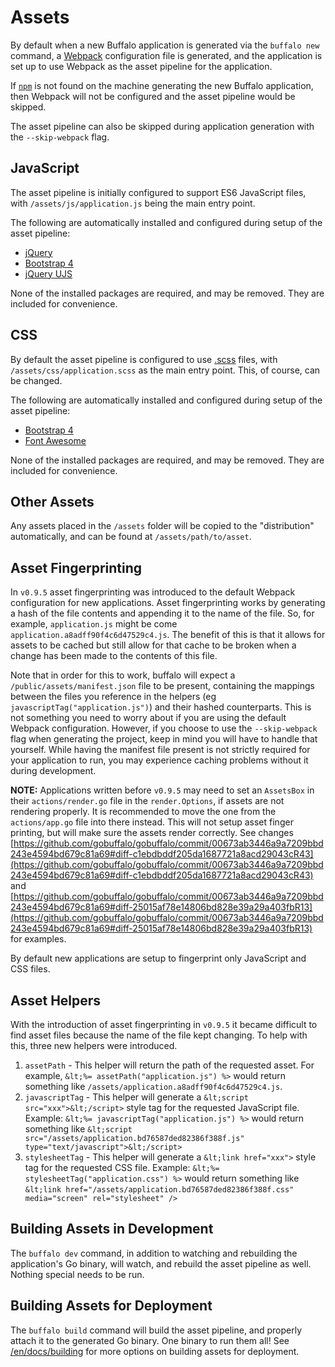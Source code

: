 # Assets

By default when a new Buffalo application is generated via the `buffalo new` command, a [Webpack](https://webpack.github.io) configuration file is generated, and the application is set up to use Webpack as the asset pipeline for the application.

If [`npm`](https://www.npmjs.com) is not found on the machine generating the new Buffalo application, then Webpack will not be configured and the asset pipeline would be skipped.

The asset pipeline can also be skipped during application generation with the `--skip-webpack` flag.

## JavaScript

The asset pipeline is initially configured to support ES6 JavaScript files, with `/assets/js/application.js` being the main entry point.

The following are automatically installed and configured during setup of the asset pipeline:

* [jQuery](https://jquery.com)
* [Bootstrap 4](http://getbootstrap.com)
* [jQuery UJS](https://github.com/rails/jquery-ujs)

None of the installed packages are required, and may be removed. They are included for convenience.

## CSS

By default the asset pipeline is configured to use [.scss](http://sass-lang.com) files, with `/assets/css/application.scss` as the main entry point. This, of course, can be changed.

The following are automatically installed and configured during setup of the asset pipeline:

* [Bootstrap 4](http://getbootstrap.com)
* [Font Awesome](http://fontawesome.io)

None of the installed packages are required, and may be removed. They are included for convenience.

## Other Assets

Any assets placed in the `/assets` folder will be copied to the "distribution" automatically, and can be found at `/assets/path/to/asset`.

## Asset Fingerprinting

In `v0.9.5` asset fingerprinting was introduced to the default Webpack configuration for new applications. Asset fingerprinting works by generating a hash of the file contents and appending it to the name of the file. So, for example, `application.js` might be come `application.a8adff90f4c6d47529c4.js`. The benefit of this is that it allows for assets to be cached but still allow for that cache to be broken when a change has been made to the contents of this file.

Note that in order for this to work, buffalo will expect a `/public/assets/manifest.json` file to be present, containing the mappings between the files you reference in the helpers (eg `javascriptTag("application.js")`) and their hashed counterparts. This is not something you need to worry about if you are using the default Webpack configuration. However, if you choose to use the `--skip-webpack` flag when generating the project, keep in mind you will have to handle that yourself. While having the manifest file present is not strictly required for your application to run, you may experience caching problems without it during development.

**NOTE:** Applications written before `v0.9.5` may need to set an `AssetsBox` in their `actions/render.go` file in the `render.Options`, if assets are not rendering properly. It is recommended to move the one from the `actions/app.go` file into there instead. This will not setup asset finger printing, but will make sure the assets render correctly. See changes [https://github.com/gobuffalo/gobuffalo/commit/00673ab3446a9a7209bbd243e4594bd679c81a69#diff-c1ebdbddf205da1687721a8acd29043cR43](https://github.com/gobuffalo/gobuffalo/commit/00673ab3446a9a7209bbd243e4594bd679c81a69#diff-c1ebdbddf205da1687721a8acd29043cR43) and [https://github.com/gobuffalo/gobuffalo/commit/00673ab3446a9a7209bbd243e4594bd679c81a69#diff-25015af78e14806bd828e39a29a403fbR13](https://github.com/gobuffalo/gobuffalo/commit/00673ab3446a9a7209bbd243e4594bd679c81a69#diff-25015af78e14806bd828e39a29a403fbR13) for examples.

By default new applications are setup to fingerprint only JavaScript and CSS files.

## Asset Helpers

With the introduction of asset fingerprinting in `v0.9.5` it became difficult to find asset files because the name of the file kept changing. To help with this, three new helpers were introduced.

1. `assetPath` - This helper will return the path of the requested asset. For example, `&lt;%= assetPath("application.js") %>` would return something like `/assets/application.a8adff90f4c6d47529c4.js`.
1. `javascriptTag` - This helper will generate a `&lt;script src="xxx">&lt;/script>` style tag for the requested JavaScript file. Example: `&lt;%= javascriptTag("application.js") %>` would return something like `&lt;script src="/assets/application.bd76587ded82386f388f.js" type="text/javascript">&lt;/script>`
1. `stylesheetTag` - This helper will generate a `&lt;link href="xxx">` style tag for the requested CSS file. Example: `&lt;%= stylesheetTag("application.css") %>` would return something like `&lt;link href="/assets/application.bd76587ded82386f388f.css" media="screen" rel="stylesheet" />`

## Building Assets in Development

The `buffalo dev` command, in addition to watching and rebuilding the application's Go binary, will watch, and rebuild the asset pipeline as well. Nothing special needs to be run.

## Building Assets for Deployment

The `buffalo build` command will build the asset pipeline, and properly attach it to the generated Go binary. One binary to run them all! See [/en/docs/building](/en/docs/building) for more options on building assets for deployment.
